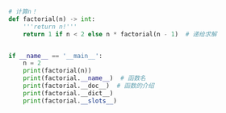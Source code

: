 
<BlogInfo title="1.函数的doc属性" author="白日梦想猿" pv=0 read_times=0 pre_cost_time=0分15秒 category="一等函数" tag_list="['一等函数']" create_time="2022.03.10 15:44:34" update_time="2022.09.04 16:56:29" />

```python
# 计算n！
def factorial(n) -> int:
    '''return n!'''
    return 1 if n < 2 else n * factorial(n - 1)  # 递给求解


if __name__ == '__main__':
    n = 2
    print(factorial(n))
    print(factorial.__name__)  # 函数名
    print(factorial.__doc__)  # 函数的介绍
    print(factorial.__dict__)
    print(factorial.__slots__)

```
